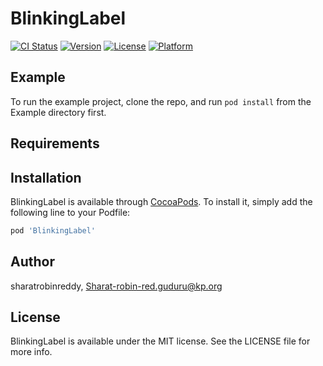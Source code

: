 # BlinkingLabel

[![CI Status](https://img.shields.io/travis/sharatrobinreddy/BlinkingLabel.svg?style=flat)](https://travis-ci.org/sharatrobinreddy/BlinkingLabel)
[![Version](https://img.shields.io/cocoapods/v/BlinkingLabel.svg?style=flat)](https://cocoapods.org/pods/BlinkingLabel)
[![License](https://img.shields.io/cocoapods/l/BlinkingLabel.svg?style=flat)](https://cocoapods.org/pods/BlinkingLabel)
[![Platform](https://img.shields.io/cocoapods/p/BlinkingLabel.svg?style=flat)](https://cocoapods.org/pods/BlinkingLabel)

## Example

To run the example project, clone the repo, and run `pod install` from the Example directory first.

## Requirements

## Installation

BlinkingLabel is available through [CocoaPods](https://cocoapods.org). To install
it, simply add the following line to your Podfile:

```ruby
pod 'BlinkingLabel'
```

## Author

sharatrobinreddy, Sharat-robin-red.guduru@kp.org

## License

BlinkingLabel is available under the MIT license. See the LICENSE file for more info.
